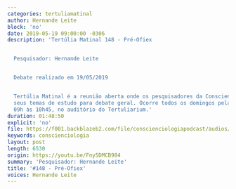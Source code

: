 ```yaml
---
categories: tertuliamatinal
author: Hernande Leite
block: 'no'
date: 2019-05-19 09:00:00 -0306
description: 'Tertúlia Matinal 148 - Pré-Ofiex


  Pesquisador: Hernande Leite


  Debate realizado em 19/05/2019


  Tertúlia Matinal é a reunião aberta onde os pesquisadores da Conscienciologia apresentam
  seus temas de estudo para debate geral. Ocorre todos os domingos pela manhã, das
  09h às 10h45, no auditório do Tertuliarium.'
duration: 01:48:50
explicit: 'no'
file: https://f001.backblazeb2.com/file/conscienciologiapodcast/audios/Fny5DMCB984.mp3
keywords: conscienciologia
layout: post
length: 6530
origin: https://youtu.be/Fny5DMCB984
summary: 'Pesquisador: Hernande Leite'
title: '#148 - Pré-Ofiex'
voices: Hernande Leite
---
```

